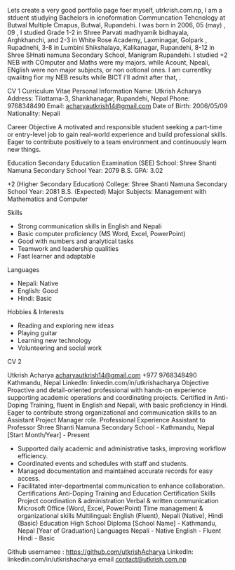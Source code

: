 Lets create a very good portfolio page foer myself, utrkrish.com.np, I am a stduent stiudying Bachelors in icnoformation Communcation Tehcnology at Butwal Multiple Cmapus, Butwal, Rupandehi. I was born in 2006, 05 (may) , 09 , I  studied Grade 1-2 in Shree Parvati madhyamik bidhayala, Arghkhanchi,  and 2-3 in White Rose Academy, Laxminagar, Golpark , Rupadnehi, 3-8 in Lumbini Shikshalaya, Kalikanagar, Rupandehi, 8-12 in Shree SHnati namuna Secondary School, Manigram Rupandehi. I studied +2 NEB with COmputer and Maths were my majors. while Acount, Npeali, ENglish were non major subjects, or non ootional ones. I am currentlky qwaiitng fior my NEB results while BICT i'll admit after that, . 


CV 1
Curriculum Vitae
Personal Information
Name: Utkrish Acharya
Address: Tilottama-3, Shankhanagar, Rupandehi, Nepal
Phone: 9768348490
Email: acharyautkrish14@gmail.com
Date of Birth: 2006/05/09
Nationality: Nepali

Career Objective
A motivated and responsible student seeking a part-time or entry-level job to gain real-world experience and build professional skills. 
Eager to contribute positively to a team environment and continuously learn new things.

Education
Secondary Education Examination (SEE)
School: Shree Shanti Namuna Secondary School
Year: 2079 B.S.
GPA: 3.02

+2 (Higher Secondary Education)
College: Shree Shanti Namuna Secondary School
Year: 2081 B.S. (Expected)
Major Subjects: Management with Mathematics and Computer

Skills
- Strong communication skills in English and Nepali
- Basic computer proficiency (MS Word, Excel, PowerPoint)
- Good with numbers and analytical tasks
- Teamwork and leadership qualities
- Fast learner and adaptable

Languages
- Nepali: Native
- English: Good
- Hindi: Basic

Hobbies & Interests
- Reading and exploring new ideas
- Playing guitar
- Learning new technology
- Volunteering and social work



CV 2 

Utkrish Acharya
acharyautkrish14@gmail.com
+977 9768348490
Kathmandu, Nepal
LinkedIn: linkedin.com/in/utkrishacharya
Objective
Proactive and detail-oriented professional with hands-on experience supporting academic
operations and coordinating projects. Certified in Anti-Doping Training, fluent in English and Nepali,
with basic proficiency in Hindi. Eager to contribute strong organizational and communication skills to
an Assistant Project Manager role.
Professional Experience
Assistant to Professor
Shree Shanti Namuna Secondary School - Kathmandu, Nepal
[Start Month/Year] - Present
- Supported daily academic and administrative tasks, improving workflow efficiency.
- Coordinated events and schedules with staff and students.
- Managed documentation and maintained accurate records for easy access.
- Facilitated inter-departmental communication to enhance collaboration.
Certifications
Anti-Doping Training and Education Certification
Skills
Project coordination & administration
Verbal & written communication
Microsoft Office (Word, Excel, PowerPoint)
Time management & organizational skills
Multilingual: English (Fluent), Nepali (Native), Hindi (Basic)
Education
High School Diploma
[School Name] - Kathmandu, Nepal
[Year of Graduation]
Languages
Nepali - Native
English - Fluent
Hindi - Basic


Github usernamee : https://github.com/utkrishAcharya
LinkedIn: linkedin.com/in/utkrishacharya
email contact@utkrish.com.np


